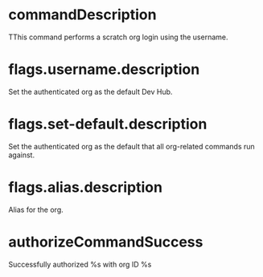 # commandDescription

TThis command performs a scratch org login using the username.

# flags.username.description

Set the authenticated org as the default Dev Hub.

# flags.set-default.description

Set the authenticated org as the default that all org-related commands run against.

# flags.alias.description

Alias for the org.

# authorizeCommandSuccess

Successfully authorized %s with org ID %s
